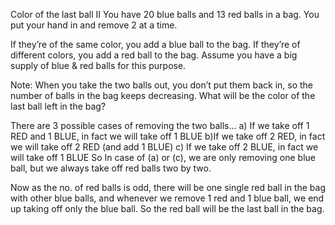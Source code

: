 Color of the last ball II
You have 20 blue balls and 13 red balls in a bag. You put your hand in and remove 2 at a time.

If they’re of the same color, you add a blue ball to the bag.
If they’re of different colors, you add a red ball to the bag.
Assume you have a big supply of blue & red balls for this purpose.

 Note: When you take the two balls out, you don’t put them back in, so the number of balls in the bag keeps decreasing. 
What will be the color of the last ball left in the bag?


There are 3 possible cases of removing the two balls…
a) If we take off 1 RED and 1 BLUE, in fact we will take off 1 BLUE
b)If we take off 2 RED, in fact we will take off 2 RED (and add 1 BLUE)
c) If we take off 2 BLUE, in fact we will take off 1 BLUE
So In case of (a) or (c), we are only removing one blue ball, but we always take off red balls two by two.

Now as the no. of red balls is odd, there will be one single red ball in the bag with other blue balls, and whenever we remove 1 red and 1 blue ball, we end up taking off only the blue ball. So the red ball will be the last ball in the bag.
